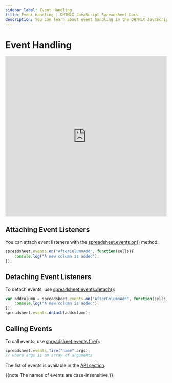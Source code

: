 ```yaml
---
sidebar_label: Event Handling
title: Event Handling | DHTMLX JavaScript Spreadsheet Docs
description: You can learn about event handling in the DHTMLX JavaScript Spreadsheet library in the documentation. Browse developer guides and API reference, try out code examples and live demos, and download a free 30-day evaluation version of DHTMLX Spreadsheet.
---
```


# Event Handling

<iframe src="https://snippet.dhtmlx.com/2vkjyvsi?mode=js" frameborder="0" class="snippet_iframe" width="100%" height="500"></iframe>

## Attaching Event Listeners

You can attach event listeners with the [spreadsheet.events.on()](api/eventsbus_on_method.md) method:

~~~js
spreadsheet.events.on("AfterColumnAdd", function(cells){
    console.log("A new column is added");
});
~~~

## Detaching Event Listeners

To detach events, use [spreadsheet.events.detach()](api/eventsbus_detach_method.md):

~~~js
var addcolumn = spreadsheet.events.on("AfterColumnAdd", function(cells){
    console.log("A new column is added");
});
spreadsheet.events.detach(addcolumn);
~~~

## Calling Events

To call events, use [spreadsheet.events.fire()](api/eventsbus_fire_method.md):

~~~js
spreadsheet.events.fire("name",args);
// where args is an array of arguments
~~~

The list of events is available in the [API section](api/api_overview.md#spreadsheet-events).

{{note The names of events are case-insensitive.}}
